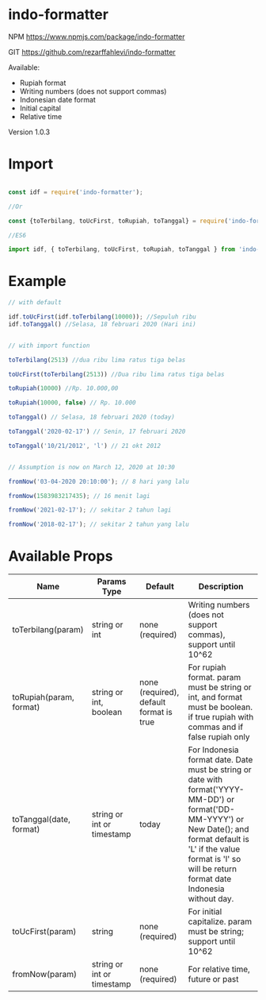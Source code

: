 # indo-formatter

NPM https://www.npmjs.com/package/indo-formatter

GIT https://github.com/rezarffahlevi/indo-formatter

Available:
- Rupiah format
- Writing numbers (does not support commas)
- Indonesian date format
- Initial capital
- Relative time

Version 1.0.3

# Import

```jsx

const idf = require('indo-formatter');

//Or

const {toTerbilang, toUcFirst, toRupiah, toTanggal} = require('indo-formatter');

//ES6

import idf, { toTerbilang, toUcFirst, toRupiah, toTanggal } from 'indo-formatter';
```

# Example

```jsx
// with default

idf.toUcFirst(idf.toTerbilang(10000)); //Sepuluh ribu
idf.toTanggal() //Selasa, 18 februari 2020 (Hari ini)


// with import function

toTerbilang(2513) //dua ribu lima ratus tiga belas

toUcFirst(toTerbilang(2513)) //Dua ribu lima ratus tiga belas

toRupiah(10000) //Rp. 10.000,00

toRupiah(10000, false) // Rp. 10.000

toTanggal() // Selasa, 18 februari 2020 (today)

toTanggal('2020-02-17') // Senin, 17 februari 2020

toTanggal('10/21/2012', 'l') // 21 okt 2012


// Assumption is now on March 12, 2020 at 10:30

fromNow('03-04-2020 20:10:00'); // 8 hari yang lalu

fromNow(1583983217435); // 16 menit lagi

fromNow('2021-02-17'); // sekitar 2 tahun lagi

fromNow('2018-02-17'); // sekitar 2 tahun yang lalu
```

# Available Props

| Name                           | Params Type             | Default                        | Description                                                                                                                                |
| ------------------------------ | ---------------- | ------------------------------ | ------------------------------------------------------------------------------------------------------------------------------------------ |
| toTerbilang(param)             | string or int    | none (required)                | Writing numbers (does not support commas), support until 10^62
| toRupiah(param, format)        | string or int, boolean    | none (required), default format is true | For rupiah format. param must be string or int, and format must be boolean. if true rupiah with commas and if false rupiah only
| toTanggal(date, format)        | string or int or timestamp | today                | For Indonesia format date. Date must be string or date with format('YYYY-MM-DD') or format('DD-MM-YYYY') or New Date(); and format default is 'L' if the value format is 'l' so will be return format date Indonesia without day.
| toUcFirst(param)              | string                    | none (required)        | For initial capitalize. param must be string; support until 10^62
| fromNow(param)                | string or int or timestamp | none (required) | For relative time, future or past
